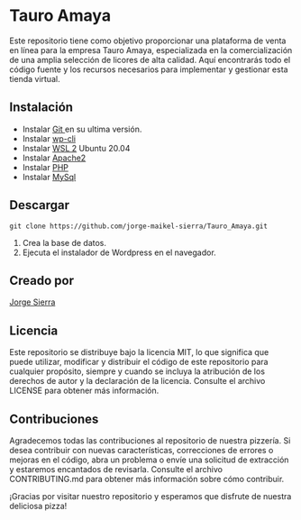 # Tauro Amaya

Este repositorio tiene como objetivo proporcionar una plataforma de venta en línea para la empresa Tauro Amaya, especializada en la comercialización de una amplia selección de licores de alta calidad. Aquí encontrarás todo el código fuente y los recursos necesarios para implementar y gestionar esta tienda virtual.

## Instalación

- Instalar [Git ](https://git-scm.com/book/es/v2/Inicio---Sobre-el-Control-de-Versiones-Instalaci%C3%B3n-de-Git "Git ") en su ultima versión.
- Instalar [wp-cli](https://wp-cli.org/es/ "wp-cli")
- Instalar [WSL 2](https://learn.microsoft.com/en-us/windows/wsl/install "WSL 2") Ubuntu 20.04
- Instalar [Apache2](https://httpd.apache.org/ "Apache2")
- Instalar [PHP](https://www.php.net/manual/en/install.php "PHP")
- Instalar [MySql](https://www.mysql.com/downloads/ "MySql")

## Descargar 

`git clone https://github.com/jorge-maikel-sierra/Tauro_Amaya.git`

1. Crea la base de datos.
2. Ejecuta el instalador de Wordpress en el navegador.

## Creado por
[Jorge Sierra](http://jorgesierra.dev "Jorge Sierra")

## Licencia
Este repositorio se distribuye bajo la licencia MIT, lo que significa que puede utilizar, modificar y distribuir el código de este repositorio para cualquier propósito, siempre y cuando se incluya la atribución de los derechos de autor y la declaración de la licencia. Consulte el archivo LICENSE para obtener más información.
## Contribuciones
Agradecemos todas las contribuciones al repositorio de nuestra pizzería. Si desea contribuir con nuevas características, correcciones de errores o mejoras en el código, abra un problema o envíe una solicitud de extracción y estaremos encantados de revisarla. Consulte el archivo CONTRIBUTING.md para obtener más información sobre cómo contribuir.

¡Gracias por visitar nuestro repositorio y esperamos que disfrute de nuestra deliciosa pizza!